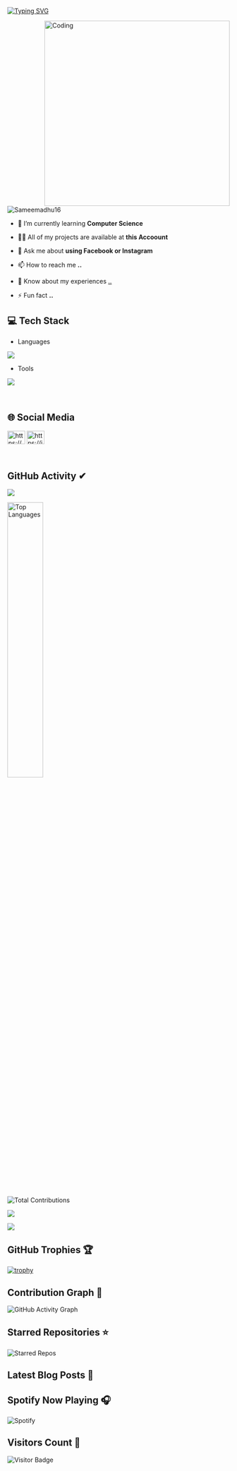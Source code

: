 [![Typing SVG](https://readme-typing-svg.herokuapp.com?size=32&vCenter=true&width=760&lines=Hi+%F0%9F%91%8B%2C+I'm+Sameera+Madhuranga;From+Galle,+Sri+Lanka.;(UG)+University+Of+Colombo+School+Of+Computing)](https://git.io/typing-svg)

<img align="right" alt="Coding" width="420" src="https://camo.githubusercontent.com/7de37139d0b4c1ce40865e799b446c0e963a3dd8fb68d239707237c40604fa3d/68747470733a2f2f63646e2e6472696262626c652e636f6d2f75736572732f3733303730332f73637265656e73686f74732f363538313234332f6176656e746f2e676966"/>

<p align="left"> <img src="https://komarev.com/ghpvc/?username=Sameemadhu16&label=Profile%20views&color=0e75b6&style=flat" alt="Sameemadhu16" /> </p>


- 🌱 I’m currently learning **Computer Science**

- 👨‍💻 All of my projects are available at **this Accoount**

- 💬 Ask me about **using Facebook or Instagram**

- 📫 How to reach me **..**

- 📄 Know about my experiences [..](..)

- ⚡ Fun fact **..**

## 💻 Tech Stack
- Languages
<p align="left">
  <a href="https://skillicons.dev">
    <img src="https://skillicons.dev/icons?i=c,cpp,js,scala,java,html,css,react,mongo,nodejs,express,php,mysql,dart,flutter,py" />
  </a>
</p>



- Tools
<p align="left">
  <a href="https://skillicons.dev">
    <img src="https://skillicons.dev/icons?i=git,powershell,arduino,autocad,figma,linux,idea,ps,au,pr,vscode,androidstudio,eclipse,postman,selenium,docker,discord,qt,r,visualstudio,wordpress,bootstrap,firebase,tailwind" />
  </a>
</p>
<br/>

## 🌐 Social Media
<p align="left">
<a href="https://www.facebook.com/profile.php?id=100074589368302&mibextid=LQQJ4d" target="blank"><img align="center" src="https://raw.githubusercontent.com/rahuldkjain/github-profile-readme-generator/master/src/images/icons/Social/facebook.svg" alt="https://www.facebook.com/profile.php?id=100074589368302&mibextid=LQQJ4d" height="30" width="40" /></a>
<a href="https://instagram.com/mr_samee_16?igshid=OGQ5ZDc2ODk2ZA%3D%3D&utm_source=qr" target="blank"><img align="center" src="https://raw.githubusercontent.com/rahuldkjain/github-profile-readme-generator/master/src/images/icons/Social/instagram.svg" alt="https://instagram.com/mr_samee_16?igshid=OGQ5ZDc2ODk2ZA%3D%3D&utm_source=qr" height="30" width="40" /></a>
</p>
<br/>

## GitHub Activity ✔
![](https://github-profile-summary-cards.vercel.app/api/cards/profile-details?username=Sameemadhu16&theme=monokai)

<img width="40%" src="https://github-readme-stats.vercel.app/api/top-langs/?username=Sameemadhu16&theme=bear&hide_border=true&include_all_commits=true&count_private=true&layout=compact&card_width=320" alt="Top Languages" />

![Total Contributions](https://github-readme-stats.vercel.app/api?username=Sameemadhu16&show_icons=true&theme=bear&hide_border=true&include_all_commits=true&count_private=true)

![](https://github-profile-summary-cards.vercel.app/api/cards/stats?username=Sameemadhu16&theme=monokai)

[![](https://github-readme-streak-stats.herokuapp.com?user=Sameemadhu16&theme=soft-green)](https://git.io/streak-stats)

## GitHub Trophies 🏆
[![trophy](https://github-profile-trophy.vercel.app/?username=Sameemadhu16&theme=onestar&no-frame=true)](https://github.com/ryo-ma/github-profile-trophy)

## Contribution Graph 🌱
![GitHub Activity Graph](https://github-readme-activity-graph.vercel.app/graph?username=Sameemadhu16&theme=react-dark&hide_border=true)


## Starred Repositories ⭐
![Starred Repos](https://github-readme-stats.vercel.app/api?username=Sameemadhu16&show_icons=true&theme=bear&hide=prs,issues&line_height=24&count_private=true&include_all_commits=true&hide_title=true&card_width=500)

## Latest Blog Posts 📝
<!-- BLOG-POST-LIST:START -->
<!-- BLOG-POST-LIST:END -->

## Spotify Now Playing 🎧
![Spotify](https://novatorem.vercel.app/api/spotify)

## Visitors Count 👀
![Visitor Badge](https://visitor-badge.laobi.icu/badge?page_id=Sameemadhu16.Sameemadhu16)

